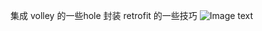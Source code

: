 集成 volley 的一些hole 封装 retrofit 的一些技巧
![Image text](https://github.com/ationgithub/retrofit-okhttp-volley_hole/raw/master/img-folder/20160820085753815.jpg)


